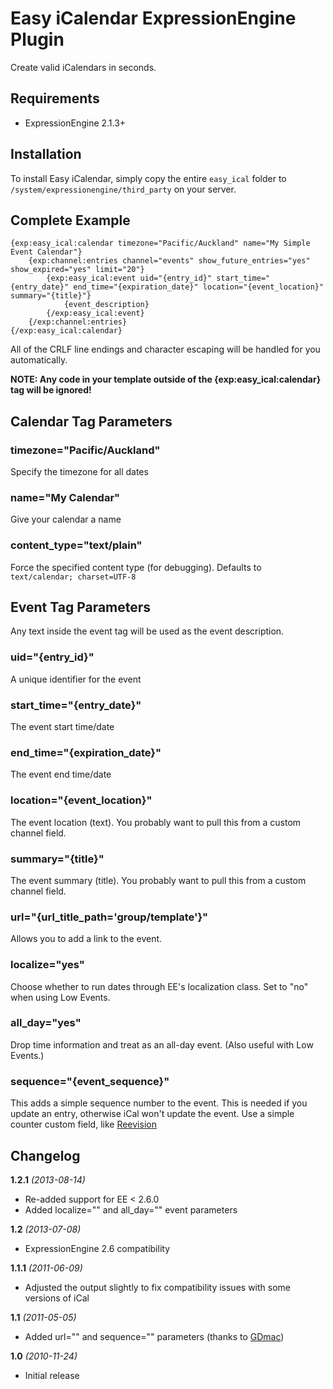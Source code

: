 Easy iCalendar ExpressionEngine Plugin
======================================

Create valid iCalendars in seconds.

Requirements
------------

* ExpressionEngine 2.1.3+

Installation
------------

To install Easy iCalendar, simply copy the entire `easy_ical` folder to
`/system/expressionengine/third_party` on your server.

Complete Example
----------------

    {exp:easy_ical:calendar timezone="Pacific/Auckland" name="My Simple Event Calendar"}
        {exp:channel:entries channel="events" show_future_entries="yes" show_expired="yes" limit="20"}
            {exp:easy_ical:event uid="{entry_id}" start_time="{entry_date}" end_time="{expiration_date}" location="{event_location}" summary="{title}"}
                {event_description}
            {/exp:easy_ical:event}
        {/exp:channel:entries}
    {/exp:easy_ical:calendar}
    
All of the CRLF line endings and character escaping will be handled for you automatically.

**NOTE: Any code in your template outside of the {exp:easy_ical:calendar} tag will be ignored!**

Calendar Tag Parameters
-----------------------

### timezone="Pacific/Auckland"

Specify the timezone for all dates

### name="My Calendar"

Give your calendar a name

### content_type="text/plain"

Force the specified content type (for debugging). Defaults to `text/calendar; charset=UTF-8`

Event Tag Parameters
--------------------

Any text inside the event tag will be used as the event description.

### uid="{entry_id}"

A unique identifier for the event

### start_time="{entry_date}"

The event start time/date

### end_time="{expiration_date}"

The event end time/date

### location="{event_location}"

The event location (text). You probably want to pull this from a custom channel field.

### summary="{title}"

The event summary (title). You probably want to pull this from a custom channel field.

### url="{url_title_path='group/template'}"

Allows you to add a link to the event.

### localize="yes"

Choose whether to run dates through EE's localization class. Set to "no" when using Low Events.

### all_day="yes"

Drop time information and treat as an all-day event. (Also useful with Low Events.)

### sequence="{event_sequence}"

This adds a simple sequence number to the event. This is needed if you update an entry, otherwise
iCal won't update the event. Use a simple counter custom field, like [Reevision](http://github.com/GDmac/Reevision.ee_addon)

Changelog
---------

**1.2.1** *(2013-08-14)*

* Re-added support for EE < 2.6.0
* Added localize="" and all_day="" event parameters

**1.2** *(2013-07-08)*

* ExpressionEngine 2.6 compatibility

**1.1.1** *(2011-06-09)*

* Adjusted the output slightly to fix compatibility issues with some versions of iCal

**1.1** *(2011-05-05)*

* Added url="" and sequence="" parameters (thanks to [GDmac](http://github.com/GDmac))

**1.0** *(2010-11-24)*

* Initial release
